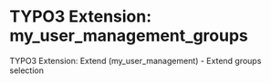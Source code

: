 # TYPO3 Extension: my_user_management_groups
TYPO3 Extension: Extend (my_user_management) - Extend groups selection
